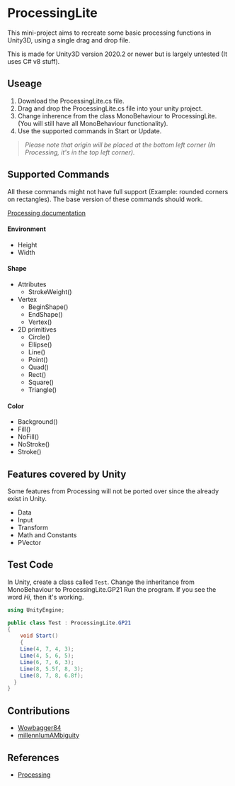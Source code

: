 # ProcessingLite

This mini-project aims to recreate some basic processing functions in Unity3D, using a single drag and drop file.

This is made for Unity3D version 2020.2 or newer but is largely untested (It uses C# v8 stuff).


## Useage
1. Download the ProcessingLite.cs file.
2. Drag and drop the ProcessingLite.cs file into your unity project.
3. Change inherence from the class MonoBehaviour to ProcessingLite.  
   (You will still have all MonoBehaviour functionality).
4. Use the supported commands in Start or Update.

> *Please note that origin will be placed at the bottom left corner (In Processing, it's in the top left corner).*


## Supported Commands
All these commands might not have full support (Example: rounded corners on rectangles). The base version of these commands should work.

[Processing documentation](https://processing.org/reference/)

#### Environment
- Height
- Width

#### Shape
- Attributes
  - StrokeWeight()
- Vertex
  - BeginShape()
  - EndShape()
  - Vertex()
- 2D primitives
  - Circle()
  - Ellipse()
  - Line()
  - Point()
  - Quad()
  - Rect()
  - Square()
  - Triangle()

#### Color
- Background()
- Fill()
- NoFill()  
- NoStroke()
- Stroke()


## Features covered by Unity
Some features from Processing will not be ported over since the already exist in Unity.

- Data
- Input
- Transform
- Math and Constants
- PVector


## Test Code
In Unity, create a class called `Test`.
Change the inheritance from MonoBehaviour to ProcessingLite.GP21
Run the program. If you see the word _Hi_, then it's working.

```CS
using UnityEngine;

public class Test : ProcessingLite.GP21
{
	void Start()
	{
    Line(4, 7, 4, 3);
    Line(4, 5, 6, 5);
    Line(6, 7, 6, 3);
    Line(8, 5.5f, 8, 3);
    Line(8, 7, 8, 6.8f);
  }
}
```

## Contributions
- [Wowbagger84](https://github.com/wowbagger84)
- [millennIumAMbiguity](https://github.com/millennIumAMbiguity)


## References
- [Processing](https://processing.org/)
